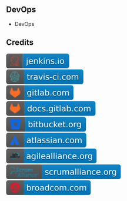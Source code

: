 DevOps
-----

- DevOps

Credits
-------
[![image](
Credits/jenkins.io.svg)](https://jenkins.io/)  
[![image](
Credits/travis-ci.com.svg)](https://travis-ci.com/)  
[![image](
Credits/gitlab.com.svg)](https://gitlab.com/)  
[![image](
Credits/docs.gitlab.com.svg)](https://docs.gitlab.com/)  
[![image](
Credits/bitbucket.org.svg)](https://bitbucket.org/)  
[![image](
Credits/atlassian.com.svg)](https://atlassian.com/)  
[![image](
Credits/agilealliance.org.svg)](https://agilealliance.org/)  
[![image](
Credits/scrumalliance.org.svg)](https://scrumalliance.org/)  
[![image](
Credits/broadcom.com.svg)](https://broadcom.com/)

